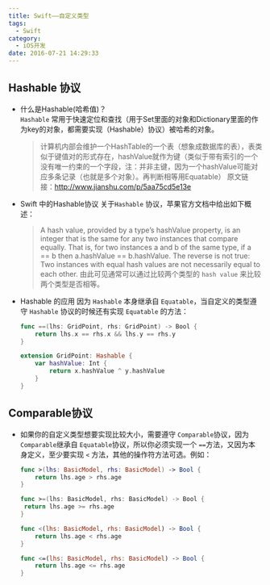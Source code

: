 ```yaml
---
title: Swift——自定义类型
tags:
  - Swift
category:
  - iOS开发
date: 2016-07-21 14:29:33
---
```



## Hashable 协议
* 什么是Hashable(哈希值)？     
	`Hashable` 常用于快速定位和查找（用于Set里面的对象和Dictionary里面的作为key的对象，都需要实现（Hashable）协议）被哈希的对象。
	
	> 计算机内部会维护一个HashTable的一个表（想象成数据库的表），表类似于键值对的形式存在，hashValue就作为键（类似于带有索引的一个没有唯一约束的一个字段，注：并非主键，因为一个hashValue可能对应多条记录（也就是多个对象）。再判断相等用Equatable）
原文链接：http://www.jianshu.com/p/5aa75cd5e13e

* Swift 中的Hashable协议
	关于`Hashable` 协议，苹果官方文档中给出如下概述：
	
	> A hash value, provided by a type’s hashValue property, is an integer that is the same for any two instances that compare equally. That is, for two instances a and b of the same type, if a == b then a.hashValue == b.hashValue. The reverse is not true: Two instances with equal hash values are not necessarily equal to each other.
	由此可见通常可以通过比较两个类型的 `hash value` 来比较两个类型是否相等。
	
* Hashable 的应用
	因为 `Hashable` 本身继承自 `Equatable`，当自定义的类型遵守 `Hashable` 协议的时候还有实现 `Equatable` 的方法：
	
	``` swift
	func ==(lhs: GridPoint, rhs: GridPoint) -> Bool {
    	return lhs.x == rhs.x && lhs.y == rhs.y
	}

	extension GridPoint: Hashable {
    	var hashValue: Int {
        	return x.hashValue ^ y.hashValue
    	}
	}
	
	```
## Comparable协议
* 如果你的自定义类型想要实现比较大小，需要遵守 `Comparable`协议，因为 `Comparable`继承自 `Equatable`协议，所以你必须实现一个 `==`方法，又因为本身定义，至少要实现 `<` 方法，其他的操作符方法可选。例如：

	``` swift
	func >(lhs: BasicModel, rhs: BasicModel) -> Bool {
    	return lhs.age > rhs.age
	}

	func >=(lhs: BasicModel, rhs: BasicModel) -> Bool {
   	 return lhs.age >= rhs.age
	}

	func <(lhs: BasicModel, rhs: BasicModel) -> Bool {
    	return lhs.age < rhs.age
	}

	func <=(lhs: BasicModel, rhs: BasicModel) -> Bool {
    	return lhs.age <= rhs.age
	}

	```


